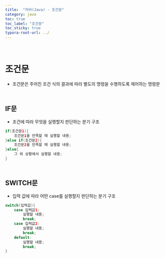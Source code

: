 ```yaml
---
title:  "자바(Java) - 조건문"
category: java
toc: true
toc_label: "조건문"
toc_sticky: true
typora-root-url: ../
---
```


# <br>조건문

- 조건문은 주어진 조건 식의 결과에 따라 별도의 명령을 수행하도록 제어하는 명령문




## <br>IF문

- 조건에 따라 무엇을 실행할지 판단하는 분기 구조



```java
if(조건문1){
    조건문1을 만족할 때 실행할 내용;
}else if(조건문2){
    조건문2을 만족할 때 실행할 내용;
}else{
    그 외 상황에서 실행할 내용;
}
```

## <br>SWITCH문

- 입력 값에 따라 어떤 case를 실행할지 판단하는 분기 구조



```java
switch(입력값){
    case 입력값1:
        실행할 내용;
        break;
    case 입력값2:
        실행할 내용;
        break;
    default:
        실행할 내용;
        break;
}
```

